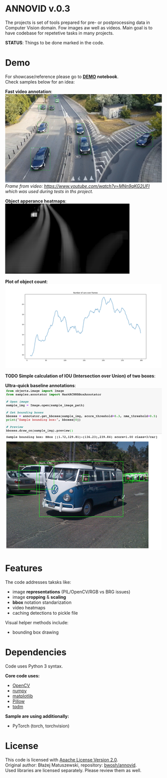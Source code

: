 # ANNOVID v.0.3

The projects is set of tools prepared for pre- or postprocessing data in Computer Vision domain. Fow images aw well as videos. Main goal is to have codebase for repetetive tasks in many projects.  

**STATUS**: Things to be done marked in the code.  

# Demo 

For showcase/reference please go to **[DEMO](./demo.ipynb) notebook**.  
Check samples below for an idea:  

**Fast video annotation**:  
![detections](./assets/video_bbox.png)
*Frame from video: https://www.youtube.com/watch?v=MNn9qKG2UFI which was used during tests in ths project.* 

**Object apperance heatmaps**:  
![heatmap](./assets/heatmap.png)

**Plot of object count**:  
![plot](./assets/plot.png)

**TODO Simple calculation of IOU (Intersection over Union) of two boxes**:

**Ultra-quick baseline annotations**:  
![bbox sample](./assets/bbox.png)

# Features 
The code addresses taksks like:
- image **representations** (PIL/OpenCV/RGB vs BRG issues)
- image **cropping** & **scaling**
- **bbox** notation standarization
- video heatmaps  
- caching detections to pickle file

Visual helper methods include:
- bounding box drawing

# Dependencies
Code uses Python 3 syntax.   

**Core code uses:**  
- [OpenCV](https://pypi.org/project/opencv-python/)
- [numpy](https://pypi.org/project/numpy/) 
- [matplotlib](https://pypi.org/project/matplotlib/) 
- [Pillow](https://pypi.org/project/tqdm/)
- [tqdm](https://pypi.org/project/tqdm/)

**Sample are using additionally:**  
- PyTorch (torch, torchvision)

# License
This code is licensed with [Apache License Version 2.0](./LICENSE).  
Original author: Błażej Matuszewski, repository: [bwosh/annovid](https://github.com/bwosh/annovid).  
Used libraries are licensed separately. Please review them as well.